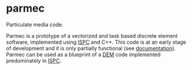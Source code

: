 # parmec
Particulate media code.

Parmec is a prototype of a vectorized and task based discrete element software, implemented using
[ISPC](http://ispc.github.io) and C++. This code is at an early stage of development and it is
only partially functional (see [documentation](http://parmec.org/parmec)). Parmec
can be used as a blueprint of a [DEM](https://en.wikipedia.org/wiki/Discrete_element_method) code
implemented predominately in [ISPC](http://ispc.github.io).
